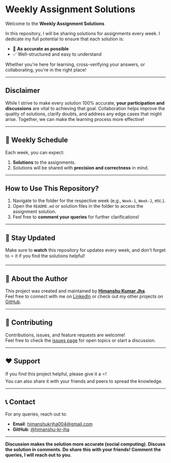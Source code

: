 # Weekly Assignment Solutions  

Welcome to the **Weekly Assignment Solutions**   

In this repository, I will be sharing solutions for assignments every week. I dedicate my full potential to ensure that each solution is:  
- 💯 **As accurate as possible** 
- ✅ Well-structured and easy to understand  

Whether you're here for learning, cross-verifying your answers, or collaborating, you're in the right place!

---

## Disclaimer  

While I strive to make every solution 100% accurate, **your participation and discussions** are vital to achieving that goal. Collaboration helps improve the quality of solutions, clarify doubts, and address any edge cases that might arise. Together, we can make the learning process more effective!  

---
## 📅 Weekly Schedule  

Each week, you can expect:  
1. **Solutions** to the assignments.  
2. Solutions will be shared with **precision and correctness** in mind.  

---

## How to Use This Repository?  

1. Navigate to the folder for the respective week (e.g., `Week-1`, `Week-2`, etc.).  
2. Open the `README.md` or solution files in the folder to access the assignment solution.  
3. Feel free to **comment your queries** for further clarifications!  

---

## 🔄 Stay Updated  

Make sure to **watch** this repository for updates every week, and don't forget to ⭐ it if you find the solutions helpful!

---

## 🚀 About the Author  
This project was created and maintained by **[Himanshu Kumar Jha](https://portfolio-himanshu-kumar-jha.onrender.com)**.  
Feel free to connect with me on [LinkedIn](https://www.linkedin.com/in/himanshu-kumar-jha-software-engineer) or check out my other projects on [GitHub](https://github.com/himanshu-kr-jha).  

---

## 📢 Contributing  
Contributions, issues, and feature requests are welcome!  
Feel free to check the [issues page](https://github.com/himanshu-kr-jha/nptel_IoT_2025/issues) for open topics or start a discussion.  

---

## ❤️ Support  
If you find this project helpful, please give it a ⭐️!  
You can also share it with your friends and peers to spread the knowledge.  

---

## 📞 Contact  
For any queries, reach out to:  
- **Email**: himanshukrjha004@gmail.com 
- **GitHub**: [@himanshu-kr-jha](https://github.com/himanshu-kr-jha)  

---

**Discussion makes the solution more accurate (social computing). Discuss the solution in comments. Do share this with your friends! Comment the queries, I will reach out to you.**